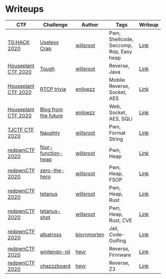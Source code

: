 # Writeups

| CTF                                                  | Challenge                                              | Author                                      | Tags                                    | Writeup                                                      |
| ---------------------------------------------------- | ------------------------------------------------------ | ------------------------------------------- | --------------------------------------- | ------------------------------------------------------------ |
| [TG:HACK 2020](https://ctftime.org/event/932)        | [Useless Crap](https://ctftime.org/task/11115)         | [willsroot](https://ctftime.org/user/65237) | Pwn, Shellcode, Seccomp, Rop, Easy heap | [Link](https://github.com/BirdsArentRealCTF/Writeups/tree/master/tghack2020/useless-crap) |
| [Houseplant CTF 2020](https://ctftime.org/event/997) | [Tough](https://ctftime.org/task/11361)                | [willsroot](https://ctftime.org/user/65237) | Reverse, Java                           | [Link](https://github.com/BirdsArentRealCTF/Writeups/tree/master/houseplant2020/tough) |
| [Houseplant CTF 2020](https://ctftime.org/event/997) | [RTCP trivia](https://ctftime.org/task/11358)          | [enjloezz](https://ctftime.org/user/36372)  | Mobile Reverse, Socket, AES             | [Link](https://github.com/BirdsArentRealCTF/Writeups/tree/master/houseplant2020/RTCP-Trivia) |
| [Houseplant CTF 2020](https://ctftime.org/event/997) | [Blog from the future](https://ctftime.org/task/11355) | [enjloezz](https://ctftime.org/user/36372)  | Web, Socket, AES, SQLi                  | [Link](https://github.com/BirdsArentRealCTF/Writeups/tree/master/houseplant2020/blog-from-the-future) |
| [TJCTF CTF 2020](https://ctftime.org/event/928) | [Naughty](https://ctftime.org/task/11671) | [willsroot](https://ctftime.org/user/65237)  | Pwn, Format String | [Link](https://github.com/BirdsArentRealCTF/Writeups/tree/master/tjctf2020/naughty) |
| [redpwnCTF 2020](https://ctftime.org/event/995) | [four-function-heap](https://ctftime.org/task/11671) | [willsroot](https://ctftime.org/user/65237)  | Pwn, Heap | [Link](https://www.willsroot.io/2020/06/redpwnctf-2020-pwn-writeups-four.html) |
| [redpwnCTF 2020](https://ctftime.org/event/995) | [zero-the-hero](https://ctftime.org/task/12142) | [willsroot](https://ctftime.org/user/65237)  | Pwn, Heap, FSOP | [Link](https://www.willsroot.io/2020/06/redpwnctf-2020-pwn-writeups-four.html) |
| [redpwnCTF 2020](https://ctftime.org/event/995) | [tetanus](https://ctftime.org/task/12143) | [willsroot](https://ctftime.org/user/65237)  | Pwn, Heap, Rust | [Link](https://www.willsroot.io/2020/06/redpwnctf-2020-rust-pwn-writeups.html) |
| [redpwnCTF 2020](https://ctftime.org/event/995) | [tetanus-shot](https://ctftime.org/task/12144) | [willsroot](https://ctftime.org/user/65237)  | Pwn, Heap, Rust, CVE | [Link](https://www.willsroot.io/2020/06/redpwnctf-2020-rust-pwn-writeups.html) |
| [redpwnCTF 2020](https://ctftime.org/event/995) | [albatross](https://ctftime.org/task/12098) | [bjornmorten](https://ctftime.org/user/78385)  | Jail, Code-Golfing | [Link](https://birdsarentrealctf.dev/2020/06/25/RedpwnCTF-2020-Albatross-Writeup-bjornmorten.html) |
| [redpwnCTF 2020](https://ctftime.org/event/995) | [wintendo-nii](https://ctftime.org/task/12145) | [hevr](https://ctftime.org/user/71786)  | Reverse, Firmware | [Link](https://www.reversing.tech/2020/07/25/nii-redpwn-2020-OEP.html) |
| [redpwnCTF 2020](https://ctftime.org/event/995) | [chezzzboard](https://ctftime.org/task/12136) | [hevr](https://ctftime.org/user/71786)  | Reverse, Z3 | [Link](https://www.reversing.tech/2020/07/25/nii-redpwn-2020-OEP.html) |


